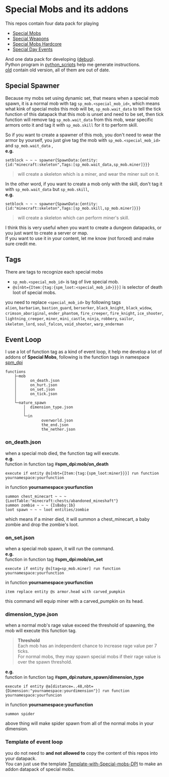 # Special Mobs and its addons
This repos contain four data pack for playing
* [Special Mobs](/special-mobs)
* [Special Weapons](/special-weapons/)
* [Special Mobs Hardcore](/spm-hardcore/)
* [Special Day Events](/special-events/)  

And one data pack for developing ([debug](/debug/)).  
Python program in [python_scripts](/python_scripts/) help me generate instructions.  
[old](/old/) contain old version, all of them are out of date.  
## Special Spawner
Because my mobs set using dynamic set, that means when a special mob spawn, it is a normal mob with tag `sp_mob.<special_mob_id>`, which means what kink of special mobs this mob will be, `sp_mob.wait_data` to tell the tick function of this datapack that this mob is unset and need to be set, then tick function will remove tag `sp_mob.wait_data` from this mob, wear specific armors onto it and tag it with `sp_mob.skill` for it to perform skill.  

So if you want to create a spawner of this mob, you don't need to wear the armor by yourself, you just give tag the mob with `sp_mob.<special_mob_id>` and `sp_mob.wait_data` ,  
**e.g.**
```mcfunction
setblock ~ ~ ~ spawner{SpawnData:{entity:{id:"minecraft:skeleton",Tags:[sp_mob.wait_data,sp_mob.miner]}}}
```
> will create a skeleton which is a miner, and wear the miner suit on it.

In the other word, if you want to create a mob only with the skill, don't tag it with `sp_mob.wait_data` but `sp_mob.skill`,  
**e.g.**
```mcfunction
setblock ~ ~ ~ spawner{SpawnData:{entity:{id:"minecraft:skeleton",Tags:[sp_mob.skill,sp_mob.miner]}}}
```
> will create a skeleton which can perform miner's skill.  

I think this is very useful when you want to create a dungeon datapacks, or you just want to create a server or map.  
If you want to use it in your content, let me know (not forced) and make sure credit me.
## Tags
There are tags to recognize each special mobs
* `sp_mob.<special_mob_id>` is tag of live special mob.
* `@s[nbt={Item:{tag:{spm_loot:<special_mob_id>}}}]` is selector of death loot of special mobs.

you need to replace `<special_mob_id>` by following tags  
`alien`, `barbarian`, `bastion_guard`, `berserker`, `black_knight`, `black_widow`, `crimson_aboriginal`, `ender_phantom`, `fire_creeper`, `fire_knight`, `ice_shooter`, `lightning_creeper`, `miner`, `mini_castle`, `ninja`, `robbery`, `sailor`, `skeleton_lord`, `soul_falcon`, `void_shooter`, `warp_enderman`
## Event Loop
I use a lot of function tag as a kind of event loop, it help me develop a lot of addons of **Special Mobs**, following is the function tags in namespace [spm_dpi](/special-mobs/data/spm_dpi/tags/functions/)
```
functions
    ├─mob
    │      on_death.json
    │      on_hurt.json
    │      on_set.json
    │      on_tick.json
    │
    └─nature_spawn
        │  dimension_type.json
        │
        └─in
                overworld.json
                the_end.json
                the_nether.json
```
### on_death.json
when a special mob died, the function tag will execute.  
**e.g.**  
function in function tag #**spm_dpi:mob/on_death**
```mcfunction
execute if entity @s[nbt={Item:{tag:{spm_loot:miner}}}] run function yournamespace:yourfunction
```
in function **yournamespace:yourfunction**
```mcfunction
summon chest_minecart ~ ~ ~ {LootTable:"minecraft:chests/abandoned_mineshaft"}
summon zombie ~ ~ ~ {IsBaby:1b}
loot spawn ~ ~ ~ loot entities/zombie
```
which means if a miner died, it will summon a chest_minecart, a baby zombie and drop the zombie's loot.
### on_set.json
when a special mob spawn, it will run the command.  
**e.g.**  
function in function tag #**spm_dpi:mob/on_set**
```mcfunction
execute if entity @s[tag=sp_mob.miner] run function yournamespace:yourfunction
```
in function **yournamespace:yourfunction**
```mcfunction
item replace entity @s armor.head with carved_pumpkin
```
this command will equip miner with a carved_pumpkin on its head.
### dimension_type.json
when a normal mob's rage value exceed the threshold of spawning, the mob will execute this function tag.  
>**Threshold**  
Each mob has an independent chance to increase rage value per 7 ticks.  
For normal mobs, they may spawn special mobs if their rage value is over the spawn threshold.  

**e.g.**  
function in function tag #**spm_dpi:nature_spawn/dimension_type**
```mcfunction
execute if entity @a[distance=..48,nbt={Dimension:"yournamespace:yourdimension"}] run function yournamespace:yourfuncion
```
in function **yournamespace:yourfunction**
```mcfunction
summon spider
```
above thing will make spider spawn from all of the normal mobs in your dimension.
### Template of event loop
you do not need to **and not allowed to** copy the content of this repos into your datapack.  
You can just use the template [Template-with-Special-mobs-DPI](https://github.com/paul90317/Template-with-Special-mobs-DPI) to make an addon datapack of special mobs.

